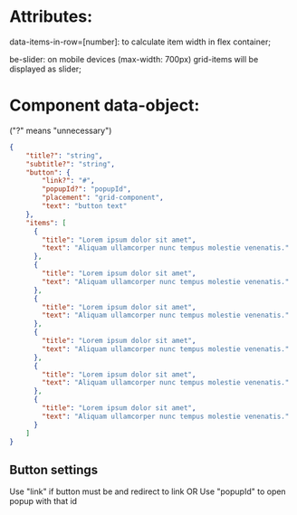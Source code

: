 # Attributes:

data-items-in-row=[number]: to calculate item width in flex container;

be-slider: on mobile devices (max-width: 700px) grid-items will be displayed as slider;

# Component data-object: 
("?" means "unnecessary")
```json
{
    "title?": "string",
    "subtitle?": "string",
	"button": {
		"link?": "#",
		"popupId?": "popupId",
		"placement": "grid-component",
		"text": "button text"
	},
    "items": [
	  {
        "title": "Lorem ipsum dolor sit amet",
        "text": "Aliquam ullamcorper nunc tempus molestie venenatis."
      },
      {
        "title": "Lorem ipsum dolor sit amet",
        "text": "Aliquam ullamcorper nunc tempus molestie venenatis."
      },
      {
        "title": "Lorem ipsum dolor sit amet",
        "text": "Aliquam ullamcorper nunc tempus molestie venenatis."
      },
      {
        "title": "Lorem ipsum dolor sit amet",
        "text": "Aliquam ullamcorper nunc tempus molestie venenatis."
      },
      {
        "title": "Lorem ipsum dolor sit amet",
        "text": "Aliquam ullamcorper nunc tempus molestie venenatis."
      },
      {
        "title": "Lorem ipsum dolor sit amet",
        "text": "Aliquam ullamcorper nunc tempus molestie venenatis."
      }
	]
}
```
## Button settings
Use "link" if button must be <a> and redirect to link
OR
Use "popupId" to open popup with that id